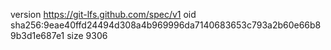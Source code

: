 version https://git-lfs.github.com/spec/v1
oid sha256:9eae40ffd24494d308a4b969996da7140683653c793a2b60e66b89b3d1e687e1
size 9306
